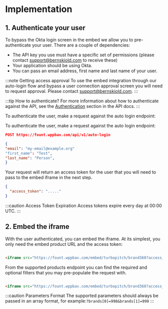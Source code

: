 # Implementation

## 1. Authenticate your user

To bypass the Okta login screen in the embed we allow you to pre-authenticate your user. There are a couple of
dependencies:

- The API key you use must have a specific set of permissions (please contact support@bernskiold.com to receive
  these)
- Your application should be using Okta.
- You can pass an email address, first name and last name of your user.

:::note Getting access approval
To use the embed integration through our auto-login flow and bypass a user connection approval screen you will need to
request approval. Please contact support@bernskiold.com.
:::

:::tip How to authenticate?
For more information about how to authenticate against the API, see the [Authentication](docs/authentication.md) section
in the API docs.
:::

To authenticate the user, make a request against the auto login endpoint:

To authenticate the user, make a request against the auto login endpoint:

```json
POST https://fount.wppbav.com/api/v1/auto-login

{
"email": "my-email@example.org"
"first_name": "Test",
"last_name": "Person",
}
```

Your request will return an access token for the user that you will need to pass to the embed iframe in the next step.

```json
{
  "access_token": "....."
}
```

:::caution Access Token Expiration
Access tokens expire every day at 00:00 UTC.
:::

## 2. Embed the iframe

With the user authenticated, you can embed the iframe. At its simplest, you only need the embed product URL and the
access token:

```html

<iframe src="https://fount.wppbav.com/embed/turbopitch/brand360?access_token=XXXXXX"></iframe> 
```

From the supported products endpoint you can find the required and optional filters that you may pre-populate the
request with.

```html

<iframe src="https://fount.wppbav.com/embed/turbopitch/brand360?access_token=XXXXXX&brands[0]=1020"></iframe> 
```

:::caution Parameters Format
The supported parameters should always be passed in an array format, for example:`?brands[0]=998&brands[1]=999`
:::